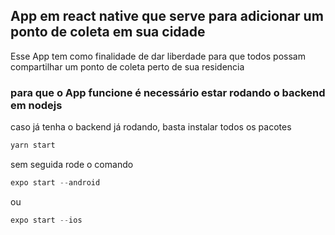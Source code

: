 ## App em react native que serve para adicionar um ponto de coleta em sua cidade
Esse App tem como finalidade de dar liberdade para que todos possam compartilhar um ponto de coleta perto de sua residencia

### para que o App funcione é necessário estar rodando o backend em nodejs

caso já tenha o backend já rodando, basta instalar todos os pacotes
```js
yarn start
```
sem seguida rode o comando

```js
expo start --android
```

ou 

```js
expo start --ios
```